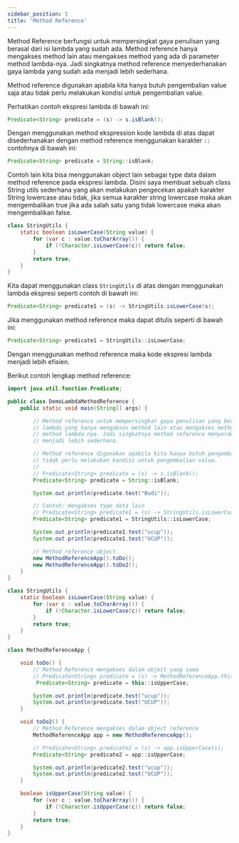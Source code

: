 ```yaml
---
sidebar_position: 5
title: 'Method Reference'
---
```


Method Reference berfungsi untuk mempersingkat gaya penulisan yang berasal dari isi lambda yang sudah ada.  Method reference hanya mengakses method lain atau mengakses method yang ada di parameter method lambda-nya. Jadi singkatnya method reference menyederhanakan gaya lambda yang sudah ada menjadi lebih sederhana.

Method reference digunakan apabila kita hanya butuh pengembalian value saja atau tidak perlu melakukan kondisi untuk pengembalian value.

Perhatikan contoh ekspresi lambda di bawah ini:

```java
Predicate<String> predicate = (s) -> s.isBlank();
```

Dengan menggunakan method ekspression kode lambda di atas dapat disederhanakan dengan method reference menggunakan karakter `::` contohnya di bawah ini:

```java
Predicate<String> predicate = String::isBlank;
```

Contoh lain kita bisa menggunakan object lain sebagai type data dalam method reference pada ekspresi lambda. Disini saya membuat sebuah class String utils sederhana yang akan melakukan pengecekan apakah karakter String lowercase atau tidak, jika semua karakter string lowercase maka akan mengembalikan true jika ada salah satu yang tidak lowercase maka akan mengembalikan false.

```java
class StringUtils {
    static boolean isLowerCase(String value) {
        for (var c : value.toCharArray()) {
            if (!Character.isLowerCase(c)) return false;
        }
        return true;
    }
}
```

Kita dapat menggunakan class `StringUtils` di atas dengan menggunakan lambda ekspresi seperti contoh di bawah ini:

```java
Predicate<String> predicate1 = (s) -> StringUtils.isLowerCase(s);
```

Jika menggunakan method reference maka dapat ditulis seperti di bawah ini:

```java
Predicate<String> predicate1 = StringUtils::isLowerCase;
```

Dengan menggunakan method reference maka kode ekspresi lambda menjadi lebih efisien.

Berikut contoh lengkap method reference:

```java
import java.util.function.Predicate;

public class DemoLambdaMethodReference {
    public static void main(String[] args) {

        // Method reference untuk mempersingkat gaya penulisan yang berasal dari isi
        // lambda yang hanya mengakses method lain atau mengakses method yang ada di parameter
        // method lambda-nya. Jadi singkatnya method reference menyerderhanakan gaya lambda yang sudah ada
    	// menjadi lebih sederhana.

        // Method reference digunakan apabila kita hanya butuh pengembalian value saja atau
        // tidak perlu melakukan kondisi untuk pengembalian value.
        //
        // Predicate<String> predicate = (s) -> s.isBlank();
        Predicate<String> predicate = String::isBlank;

        System.out.println(predicate.test("Budi"));

        // Contoh: mengakses type data lain
        // Predicate<String> predicate1 = (s) -> StringUtils.isLowerCase(s);
        Predicate<String> predicate1 = StringUtils::isLowerCase;

        System.out.println(predicate1.test("ucup"));
        System.out.println(predicate1.test("UCUP"));

        // Method reference object.
        new MethodReferenceApp().toDo();
        new MethodReferenceApp().toDo2();
    }
}

class StringUtils {
    static boolean isLowerCase(String value) {
        for (var c : value.toCharArray()) {
            if (!Character.isLowerCase(c)) return false;
        }
        return true;
    }
}

class MethodReferenceApp {

    void toDo() {
        // Method Reference mengakses dalam object yang sama
        // Predicate<String> predicate = (s) -> MethodReferenceApp.this.isUpperCase(s);
         Predicate<String> predicate = this::isUpperCase;

        System.out.println(predicate.test("ucup"));
        System.out.println(predicate.test("UCUP"));
    }

    void toDo2() {
        // Method Reference mengakses dalam object reference
        MethodReferenceApp app = new MethodReferenceApp();

        // Predicate<String> predicate2 = (s) -> app.isUpperCase(s);
        Predicate<String> predicate2 = app::isUpperCase;

        System.out.println(predicate2.test("ucup"));
        System.out.println(predicate2.test("UCUP"));
    }

    boolean isUpperCase(String value) {
        for (var c : value.toCharArray()) {
            if (!Character.isUpperCase(c)) return false;
        }
        return true;
    }
}
```

